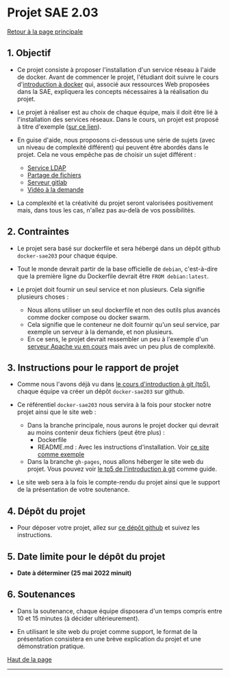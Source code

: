 <a id='main'></a>
# Projet SAE 2.03
[Retour à la page principale](../index.md)


## 1. Objectif

- Ce projet consiste à proposer l'installation d'un service réseau à l'aide de docker. Avant de commencer le projet, l'étudiant doit suivre le cours d'[introduction à docker](https://juanluck.github.io/introduction-docker/) qui, associé aux ressources Web proposées dans la SAE, expliquera les concepts nécessaires à la réalisation du projet.

- Le projet à réaliser est au choix de chaque équipe, mais il doit être lié à l'installation des services réseaux. Dans le cours, un projet est proposé à titre d'exemple ([sur ce lien](https://github.com/juanluck/exempleDockerfile/)).

- En guise d'aide, nous proposons ci-dessous une série de sujets (avec un niveau de complexité différent) qui peuvent être abordés dans le projet.  Cela ne vous empêche pas de choisir un sujet différent :
    - [Service LDAP](https://fr.wikipedia.org/wiki/Lightweight_Directory_Access_Protocol)
    - [Partage de fichiers](https://fr.wikipedia.org/wiki/Serveur_de_fichiers)
    - [Serveur gitlab](https://fr.wikipedia.org/wiki/GitLab)
    - [Vidéo à la demande](https://fr.wikipedia.org/wiki/Vid%C3%A9o_%C3%A0_la_demande)

- La complexité et la créativité du projet seront valorisées positivement mais, dans tous les cas, n'allez pas au-delà de vos possibilités.

## 2. Contraintes

- Le projet sera basé sur dockerfile et sera hébergé dans un dépôt github ```docker-sae203``` pour chaque équipe.

- Tout le monde devrait partir de la base officielle de ```debian```, c'est-à-dire que la première ligne du Dockerfile devrait être ```FROM debian:latest```.

- Le projet doit fournir un seul service et non plusieurs. Cela signifie plusieurs choses :
    - Nous allons utiliser un seul dockerfile et non des outils plus avancés comme docker compose ou docker swarm.
    - Cela signifie que le conteneur ne doit fournir qu'un seul service, par exemple un serveur à la demande, et non plusieurs.
    - En ce sens, le projet devrait ressembler un peu à l'exemple d'un [serveur Apache vu en cours](https://github.com/juanluck/exempleDockerfile/) mais avec un peu plus de complexité.
 

## 3. Instructions pour le rapport de projet

- Comme nous l'avons déjà vu dans [le cours d'introduction à git (tp5)](https://juanluck.github.io/Introduction-GIT/tp5/#sae), chaque équipe va créer un dépôt ```docker-sae203``` sur github.

- Ce référentiel ```docker-sae203``` nous servira à la fois pour stocker notre projet ainsi que le site web :
    - Dans la branche principale, nous aurons le projet docker qui devrait au moins contenir deux fichiers (peut être plus) :
        - Dockerfile
        - README.md : Avec les instructions d'installation. Voir [ce site comme exemple](https://github.com/juanluck/exempleDockerfile/)
    - Dans la branche ```gh-pages```, nous allons héberger le site web du projet. Vous pouvez voir [le tp5 de l'introduction à git](https://juanluck.github.io/Introduction-GIT/tp5/) comme guide.

- Le site web sera à la fois le compte-rendu du projet ainsi que le support de la présentation de votre soutenance.

## 4. Dépôt du projet

- Pour déposer votre projet, allez sur [ce dépôt github](https://github.com/juanluck/depot-de-projets-SAE203-2022/) et suivez les instructions.

## 5. Date limite pour le dépôt du projet

- **Date à déterminer (25 mai 2022 minuit)**

## 6. Soutenances

- Dans la soutenance, chaque équipe disposera d'un temps compris entre 10 et 15 minutes (à décider ultérieurement).

- En utilisant le site web du projet comme support, le format de la présentation consistera en une brève explication du projet et une démonstration pratique.


[Haut de la page](#main)

---



<style type="text/css" media="screen">
   #tip {
      min-height: 100px;
      background-image: url(../images/tip.png);
      background-repeat: no-repeat;
      background-position: left ;
      margin-bottom: 10px;
      padding-left:100px;
      padding-top:5px;
     color: #000000;
     font-size: 18px !important;
     border-color: #FFFFFF; !important;
     background-color: rgba(84,174,255,0.1); !important;
     border-radius: 4px !important;
     border: 1px solid #000000; !important;
   }
   
      #homework {
      min-height: 100px;
      background-image: url(../images/homework.png);
      background-repeat: no-repeat;
      background-position: left ;
      margin-bottom: 10px;
      padding-left:100px;
      padding-top:5px;
     color: #000000;
     font-size: 18px !important;
     border-color: #FFFFFF; !important;
     background-color: rgba(0,255,0,0.1); !important;
     border-radius: 4px !important;
     border: 1px solid #000000; !important;
   }
   
    #attention {
      min-height: 100px;
      background-image: url(../images/attention.png);
      background-repeat: no-repeat;
      background-position: left ;
      margin-bottom: 10px;
      padding-left:100px;
      padding-top:5px;
     color: #000000;
     font-size: 18px !important;
     border-color: #FFFFFF; !important;
     background-color: rgba(255,0,0,0.1); !important;
     border-radius: 4px !important;
     border: 1px solid #000000; !important;
   }

</style>
